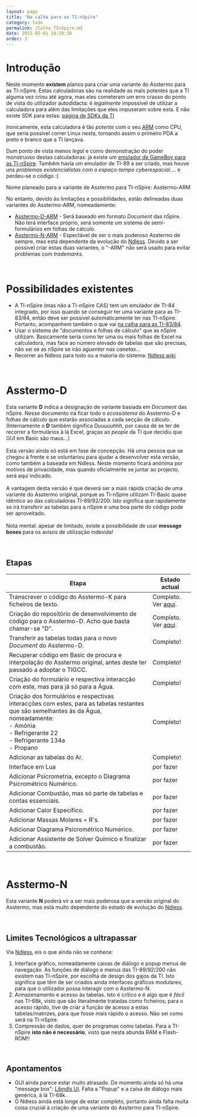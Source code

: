 ```yaml
---
layout: page
title: "Na calha para as TI-nSpire"
category: todo
permalink: /Calha_TInSpire.md
date: 2015-05-01 18:29:39
order: 3
---
```


# Introdução

Neste momento **existem** planos para criar uma variante do Asstermo para as TI-nSpire. Estas calculadoras são na realidade as mais potentes que a TI alguma vez criou até agora, mas eles cometeram um erro crasso do ponto de vista do utilizador autodidacta: é _legalmente_ impossível de utilizar a calculadora para além das limitações que eles impuseram sobre esta. E não existe SDK para estas: [página de SDKs da TI](http://education.ti.com/educationportal/sites/US/productCategory/us_sdk.html)

Ironicamente, esta calculadora é tão _potente_ com o seu [ARM](http://en.wikipedia.org/wiki/ARM_architecture) como CPU, que seria possível correr Linux nesta, tornando assim o primeiro PDA a preto e branco que a TI lançava.

Dum ponto de vista menos _legal_ e como demonstração do poder monstruoso destas calculadoras: já existe um [emulador de GameBoy para as TI-nSpire](http://omnimaga.org/index.php?topic=1301.0). Também havia um emulador de TI-89 a ser criado, mas houve uns _problemas existencialistas com o espaço-tempo cyberespacial_.... e perdeu-se o código :(

Nome planeado para a variante de Asstermo para TI-nSpire: Asstermo-ARM

No entanto, devido às limitações e possibilidades, estão delineadas duas variantes do Asstermo-ARM, nomeadamente:
  * [Asstermo-D-ARM](#Asstermo-D.md) - Será baseado em formato _Document_ das nSpire. Não terá interface próprio, será somente um sistema de semi-formulários em folhas de cálculo.
  * [Asstermo-N-ARM](#Asstermo-N.md) - Espectável de ser o mais poderoso Asstermo de sempre, mas está dependente da evolução do [Ndless](http://hackspire.unsads.com/wiki/index.php/Main_Page).
Devido a ser possível criar estas duas variantes, o "-ARM" não será usado para evitar problemas com _trademarks_.

<br>
<h1>Possibilidades existentes</h1>
<ul><li>A TI-nSpire (mas não a TI-nSpire CAS) tem um emulador de TI-84 integrado, por isso quando se conseguir ter uma variante para as TI-83/84, então deve ser possível automaticamente ter nas TI-nSpire. Portanto, acompanhem também o que vai <a href='Calha_TI83_84.md'>na calha para as TI-83/84</a>.<br>
</li><li>Usar o sistema de "documentos e folhas de cálculo" que as nSpire utilizam. Basicamente seria como ter uma ou mais folhas de Excel na calculadora, mas face ao número elevado de tabelas que são precisas, não sei se as nSpire se irão <i>aguentar nas canetas</i>...<br>
</li><li>Recorrer ao Ndless para todo ou a maioria do sistema: <a href='http://hackspire.unsads.com/wiki/index.php/Main_Page'>Ndless wiki</a></li></ul>

<br>
<h1>Asstermo-D</h1>
Esta variante <b>D</b> indica a designação de variante basiada em <i>Document</i> das nSpire. Nesse documento irá ficar todo o <i>ecossistema</i> do Asstermo-D e folhas de cálculo que estarão associadas a cada secção de cálculo. (Internamente o <b>D</b> também significa <i>Duuuuuhhh</i>, por causa de se ter de recorrer a formulários à lá Excel, graças ao <i>people</i> da TI que decidiu que GUI em Basic são maus...)<br>
<br>
Esta versão ainda só está em fase de concepção. Há uma pessoa que se chegou à frente e se voluntariou para ajudar a desenvolver esta versão, como também a baseada em Ndless. Neste momento ficará anónima por motivos de privacidade, mas quando oficialmente se juntar ao projecto, será aqui indicado.<br>
<br>
A vantagem desta versão é que deverá ser a mais rápida criação de uma variante do Asstermo original, porque as TI-nSpire utilizam TI-Basic quase idêntico ao das calculadoras TI-89/92/200. Isto significa que rapidamente se irá transferir as tabelas para a nSpire e uma boa parte do código pode ser aproveitado.<br>
<br>
Nota mental: apesar de limitado, existe a possibilidade de usar <b>message boxes</b> para os avisos de utilização indevida!<br>
<br>
<br>
<h2>Etapas</h2>
<table><thead><th> <b>Etapa</b> </th><th> <b>Estado actual</b> </th></thead><tbody>
<tr><td> Transcrever o código do Asstermo-K para ficheiros de texto. </td><td> Completo. Ver <a href='http://code.google.com/p/asstermo/source/browse/codigo_em_texto_puro'>aqui</a>. </td></tr>
<tr><td> Criação do repositório de desenvolvimento de código para o Asstermo-D. Acho que basta chamar-se "D". </td><td> Completo. Ver <a href='http://code.google.com/p/asstermo/source/browse/?repo=d'>aqui</a>. </td></tr>
<tr><td> Transferir as tabelas todas para o novo <i>Document</i> do Asstermo-D. </td><td> Completo!            </td></tr>
<tr><td> Recuperar código em Basic de procura e interpolação do Asstermo original, antes deste ter passado a adoptar o TIGCC. </td><td> Completo!            </td></tr>
<tr><td> Criação do formulário e respectiva interacção com este, mas para já só para a Água. </td><td> Completo!            </td></tr>
<tr><td> Criação dos formulários e respectivas interacções com estes, para as tabelas restantes que são semelhantes às da Água, nomeadamente:<br>- Amónia<br>- Refrigerante 22<br>- Refrigerante 134a<br>- Propano </td><td> Completo!            </td></tr>
<tr><td> Adicionar as tabelas do Ar. </td><td> Completo!            </td></tr>
<tr><td> Interface em Lua </td><td> por fazer            </td></tr>
<tr><td> Adicionar Psicrometria, excepto o Diagrama Psicrométrico Numérico. </td><td> por fazer            </td></tr>
<tr><td> Adicionar Combustão, mas só parte de tabelas e contas essenciais. </td><td> por fazer            </td></tr>
<tr><td> Adicionar Calor Específico. </td><td> por fazer            </td></tr>
<tr><td> Adicionar Massas Molares + R's. </td><td> por fazer            </td></tr>
<tr><td> Adicionar Diagrama Psicrométrico Numérico. </td><td> por fazer            </td></tr>
<tr><td> Adicionar Assistente de Solver Químico e finalizar a combustão. </td><td> por fazer            </td></tr></tbody></table>

<br>
<h1>Asstermo-N</h1>
Esta variante <b>N</b> poderá vir a ser mais poderosa que a versão original do Asstermo, mas está muito dependente do estado de evolução do <a href='http://hackspire.unsads.com/wiki/index.php/Main_Page'>Ndless</a>.<br>
<br>
<br>
<h2>Limites Tecnológicos a ultrapassar</h2>
Via <a href='http://hackspire.unsads.com/wiki/index.php/Main_Page'>Ndless</a>, eis o que ainda não se conhece:<br>
<ol><li>Interface gráfico, nomeadamente caixas de diálogo e popup menus de navegação. As funções de diálogo e menus das TI-89/92/200 não existem nas TI-nSpire, por escolha de design dos gajos da TI. Isto significa que têm de ser criados ainda interfaces gráficos modulares, para que o utilizador possa interagir com o Asstermo-N.<br>
</li><li>Armazenamento e acesso às tabelas. Isto é crítico e é algo que é <i>fácil</i> nas TI-68k, visto que são literalmente tratadas como ficheiros; para o acesso rápido, tive de criar a função de acesso a estas tabelas/matrizes, para que fosse mais rápido o acesso. Não sei como será na TI-nSpire.<br>
</li><li>Compressão de dados, quer de programas como tabelas. Para a TI-nSpire <b>isto não é necessário</b>, visto que nesta abunda RAM e Flash-ROM!!</li></ol>

<br>
<h2>Apontamentos</h2>
<ul><li>GUI ainda parece estar muito atrasado. De momento ainda só há uma "message box": <a href='http://hackspire.unsads.com/wiki/index.php/Libndls#UI'>Libndls UI</a>. Falta a "Popup" e a caixa de diálogo mais genérica, à lá TI-68k.<br>
</li><li>O Ndless ainda está longe de estar completo, portanto ainda falta muita coisa crucial à criação de uma variante do Asstermo para TI-nSpire.

